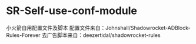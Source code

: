 # SR-Self-use-conf-module
小火箭自用配置文件及脚本
配置文件来自：Johnshall/Shadowrocket-ADBlock-Rules-Forever
去广告脚本来自：deezertidal/shadowrocket-rules
